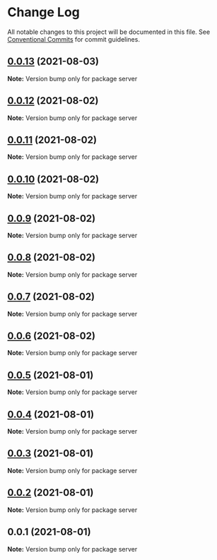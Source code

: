 # Change Log

All notable changes to this project will be documented in this file.
See [Conventional Commits](https://conventionalcommits.org) for commit guidelines.

## [0.0.13](https://github.com/linq2js/rexq/compare/server@0.0.12...server@0.0.13) (2021-08-03)

**Note:** Version bump only for package server





## [0.0.12](https://github.com/linq2js/rexq/compare/server@0.0.11...server@0.0.12) (2021-08-02)

**Note:** Version bump only for package server





## [0.0.11](https://github.com/linq2js/rexq/compare/server@0.0.10...server@0.0.11) (2021-08-02)

**Note:** Version bump only for package server





## [0.0.10](https://github.com/linq2js/rexq/compare/server@0.0.9...server@0.0.10) (2021-08-02)

**Note:** Version bump only for package server





## [0.0.9](https://github.com/linq2js/rexq/compare/server@0.0.8...server@0.0.9) (2021-08-02)

**Note:** Version bump only for package server





## [0.0.8](https://github.com/linq2js/rexq/compare/server@0.0.7...server@0.0.8) (2021-08-02)

**Note:** Version bump only for package server





## [0.0.7](https://github.com/linq2js/rexq/compare/server@0.0.6...server@0.0.7) (2021-08-02)

**Note:** Version bump only for package server





## [0.0.6](https://github.com/linq2js/rexq/compare/server@0.0.5...server@0.0.6) (2021-08-02)

**Note:** Version bump only for package server





## [0.0.5](https://github.com/linq2js/rexq/compare/server@0.0.4...server@0.0.5) (2021-08-01)

**Note:** Version bump only for package server





## [0.0.4](https://github.com/linq2js/rexq/compare/server@0.0.3...server@0.0.4) (2021-08-01)

**Note:** Version bump only for package server





## [0.0.3](https://github.com/linq2js/rexq/compare/server@0.0.2...server@0.0.3) (2021-08-01)

**Note:** Version bump only for package server





## [0.0.2](https://github.com/linq2js/rexq/compare/server@0.0.1...server@0.0.2) (2021-08-01)

**Note:** Version bump only for package server





## 0.0.1 (2021-08-01)

**Note:** Version bump only for package server
